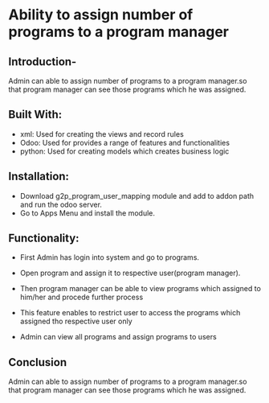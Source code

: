 # Ability to assign number of programs to a program manager

## Introduction-

Admin can able to assign number of programs to a program manager.so that program manager can see those
programs which he was assigned.


## Built With:
- xml: Used for creating the views and record rules
- Odoo: Used for provides a range of features and functionalities
- python: Used for creating models which creates business logic

## Installation:
- Download g2p_program_user_mapping module and add to addon path and run the odoo server.
- Go to Apps Menu and install the module.

## Functionality:
- First Admin has login into system and go to programs.
- Open program and assign it to respective user(program manager).
- Then program manager can be able to view programs which assigned to him/her and procede further process

- This feature enables to restrict user to access the programs which assigned tho respective user only
- Admin can view all programs and assign programs to users

## Conclusion

Admin can able to assign number of programs to a program manager.so that program manager can see those
programs which he was assigned.
